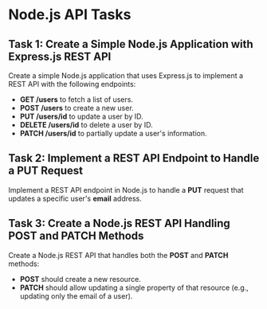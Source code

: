 # Node.js API Tasks

## **Task 1: Create a Simple Node.js Application with Express.js REST API**

Create a simple Node.js application that uses Express.js to implement a REST API with the following endpoints:

- **GET /users** to fetch a list of users.
- **POST /users** to create a new user.
- **PUT /users/id** to update a user by ID.
- **DELETE /users/id** to delete a user by ID.
- **PATCH /users/id** to partially update a user's information.

## **Task 2: Implement a REST API Endpoint to Handle a PUT Request**

Implement a REST API endpoint in Node.js to handle a **PUT** request that updates a specific user's **email** address.

## **Task 3: Create a Node.js REST API Handling POST and PATCH Methods**

Create a Node.js REST API that handles both the **POST** and **PATCH** methods:

- **POST** should create a new resource.
- **PATCH** should allow updating a single property of that resource (e.g., updating only the email of a user).
